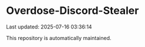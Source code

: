 # Overdose-Discord-Stealer

Last updated: 2025-07-16 03:36:14

This repository is automatically maintained.
